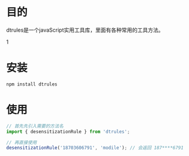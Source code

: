 # 目的
dtrules是一个javaScript实用工具库，里面有各种常用的工具方法。

1
# 安装
```
npm install dtrules
```

# 使用

``` js
// 首先先引入需要的方法名
import { desensitizationRule } from 'dtrules';

// 再直接使用
desensitizationRule('18703606791', 'modile'); // 会返回 187****6791

```


